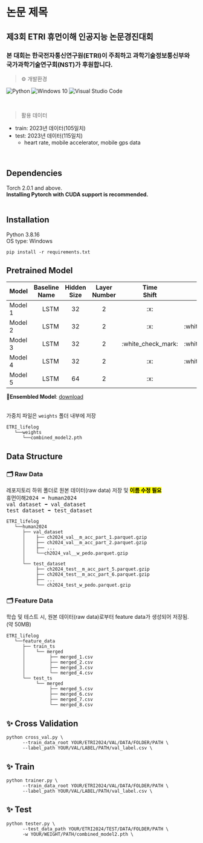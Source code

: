 # 논문 제목

## 제3회 ETRI 휴먼이해 인공지능 논문경진대회

### 본 대회는 한국전자통신연구원(ETRI)이 주최하고 과학기술정보통신부와 국가과학기술연구회(NST)가 후원합니다.

> ⚙ 개발환경

![Python](https://img.shields.io/badge/Python-3776AB.svg?&style=for-the-badge&logo=Python&logoColor=white)
![Windows 10](https://img.shields.io/badge/Windows-0078D6.svg?&style=for-the-badge&logo=Windows&logoColor=white)
![Visual Studio Code](https://img.shields.io/badge/Visual%20Studio%20Code-007ACC.svg?&style=for-the-badge&logo=Visual%20Studio%20Code&logoColor=white)

<br/>

> 활용 데이터
+ train: 2023년 데이터(105일치)
+ test: 2023년 데이터(115일치)
  + heart rate, mobile accelerator, mobile gps data
<br />

## Dependencies
Torch 2.0.1 and above.
<br /> **Installing Pytorch with CUDA support is recommended.**
<br /><br />


## Installation
Python 3.8.16
<br/>
OS type: Windows

```
pip install -r requirements.txt
```

## Pretrained Model

<table style="margin: auto">
  <thead>
    <tr>
      <th>Model</th>
      <th>Baseline<br />Name</th>
      <th>Hidden<br />Size</th>
      <th>Layer<br />Number</th>
      <th>Time<br />Shift</th>
      <th>Noise</th>
      <th>Class Imbalance
    </tr>
  </thead>
  <tbody>
    <tr>
      <td>Model 1 </td>
      <td align="right">LSTM</td>
      <td align="center">32</td>
      <td align="center">2</td>
      <td align="center">:x:</td>
      <td align="center">:x:</td>
      <td align="center">:white_check_mark:</td>
    </tr>
    <tr>
      <td>Model 2 </td>
      <td align="right">LSTM</td>
      <td align="center">32</td>
      <td align="center">2</td>
      <td align="center">:x:</td>
      <td align="center">:white_check_mark:</td>
      <td align="center">:white_check_mark:</td>
    </tr>
    <tr>
      <td>Model 3 </td>
      <td align="right">LSTM</td>
      <td align="center">32</td>
      <td align="center">2</td>
      <td align="center">:white_check_mark:</td>
      <td align="center">:white_check_mark:</td>
      <td align="center">:white_check_mark:</td>
    </tr>
    <tr>
      <td>Model 4 </td>
      <td align="right">LSTM</td>
      <td align="center">32</td>
      <td align="center">2</td>
      <td align="center">:x:</td>
      <td align="center">:white_check_mark:</td>
      <td align="center">:white_check_mark:</td>
    </tr>
    <tr>
      <td>Model 5 </td>
      <td align="right">LSTM</td>
      <td align="center">64</td>
      <td align="center">2</td>
      <td align="center">:x:</td>
      <td align="center">:x:</td>
      <td align="center">:x:</td>
    </tr>
  </tbody>
</table>

🌠**Ensembled Model**: [download](https://drive.google.com/file/d/1YUk-eAsYNSzoP0xFDqZ9xGNwvw1Yq_hp/view?usp=sharing)

<br />
가중치 파일은 <code>weights</code> 폴더 내부에 저장

```
ETRI_lifelog
   └──weights
      └──combined_model2.pth
```

## Data Structure
### 🗂️ Raw Data
레포지토리 하위 폴더로 원본 데이터(raw data) 저장 및 <mark><b>이름 수정 필요</b></mark>
<br /><kbd>휴먼이해2024 ➡️ human2024</kbd>
<br /><kbd>val dataset ➡️ val_dataset</kbd>
<br /><kbd>test dataset ➡️ test_dataset</kbd>
<br />
```
ETRI_lifelog
   └──human2024
      ├── val_dataset
      │    ├── ch2024_val__m_acc_part_1.parquet.gzip
      │    ├── ch2024_val__m_acc_part_2.parquet.gzip
      │    ├── ...
      │    └──ch2024_val__w_pedo.parquet.gzip
      │ 
      └── test_dataset
           ├── ch2024_test__m_acc_part_5.parquet.gzip
           ├── ch2024_test__m_acc_part_6.parquet.gzip
           ├── ...
           └── ch2024_test_w_pedo.parquet.gzip
```

### 🗂️ Feature Data
학습 및 테스트 시, 원본 데이터(raw data)로부터 feature data가 생성되어 저장됨. (약 50MB)
```
ETRI_lifelog
   └──feature_data
      ├── train_ts
      │    └── merged
      │         ├── merged_1.csv
      │         ├── merged_2.csv
      │         ├── merged_3.csv
      │         └── merged_4.csv
      └── test_ts
           └── merged
                ├── merged_5.csv
                ├── merged_6.csv
                ├── merged_7.csv
                └── merged_8.csv
```
## ✨ Cross Validation
```
python cross_val.py \
      --train_data_root YOUR/ETRI2024/VAL/DATA/FOLDER/PATH \
      --label_path YOUR/VAL/LABEL/PATH/val_label.csv \
```

## ✨ Train
```
python trainer.py \
      --train_data_root YOUR/ETRI2024/VAL/DATA/FOLDER/PATH \
      --label_path YOUR/VAL/LABEL/PATH/val_label.csv \
```

## ✨ Test
```
python tester.py \
      --test_data_path YOUR/ETRI2024/TEST/DATA/FOLDER/PATH \
      -w YOUR/WEIGHT/PATH/combined_model2.pth \
```



